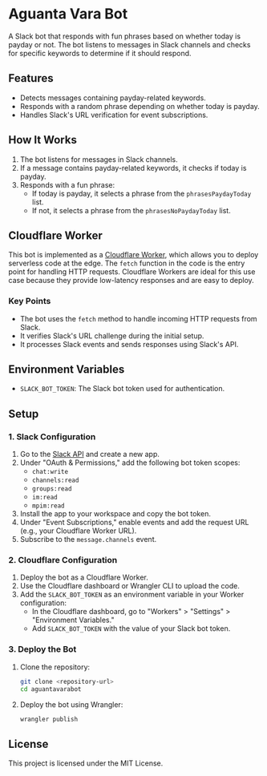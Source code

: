 # Aguanta Vara Bot

A Slack bot that responds with fun phrases based on whether today is payday or not. The bot listens to messages in Slack channels and checks for specific keywords to determine if it should respond.

## Features

- Detects messages containing payday-related keywords.
- Responds with a random phrase depending on whether today is payday.
- Handles Slack's URL verification for event subscriptions.

## How It Works

1. The bot listens for messages in Slack channels.
2. If a message contains payday-related keywords, it checks if today is payday.
3. Responds with a fun phrase:
   - If today is payday, it selects a phrase from the `phrasesPaydayToday` list.
   - If not, it selects a phrase from the `phrasesNoPaydayToday` list.

## Cloudflare Worker

This bot is implemented as a [Cloudflare Worker](https://workers.cloudflare.com/), which allows you to deploy serverless code at the edge. The `fetch` function in the code is the entry point for handling HTTP requests. Cloudflare Workers are ideal for this use case because they provide low-latency responses and are easy to deploy.

### Key Points

- The bot uses the `fetch` method to handle incoming HTTP requests from Slack.
- It verifies Slack's URL challenge during the initial setup.
- It processes Slack events and sends responses using Slack's API.

## Environment Variables

- `SLACK_BOT_TOKEN`: The Slack bot token used for authentication.

## Setup

### 1. Slack Configuration

1. Go to the [Slack API](https://api.slack.com/apps) and create a new app.
2. Under "OAuth & Permissions," add the following bot token scopes:
   - `chat:write`
   - `channels:read`
   - `groups:read`
   - `im:read`
   - `mpim:read`
3. Install the app to your workspace and copy the bot token.
4. Under "Event Subscriptions," enable events and add the request URL (e.g., your Cloudflare Worker URL).
5. Subscribe to the `message.channels` event.

### 2. Cloudflare Configuration

1. Deploy the bot as a Cloudflare Worker.
2. Use the Cloudflare dashboard or Wrangler CLI to upload the code.
3. Add the `SLACK_BOT_TOKEN` as an environment variable in your Worker configuration:
   - In the Cloudflare dashboard, go to "Workers" > "Settings" > "Environment Variables."
   - Add `SLACK_BOT_TOKEN` with the value of your Slack bot token.

### 3. Deploy the Bot

1. Clone the repository:
   ```bash
   git clone <repository-url>
   cd aguantavarabot
   ```
2. Deploy the bot using Wrangler:
   ```bash
   wrangler publish
   ```

## License

This project is licensed under the MIT License.
